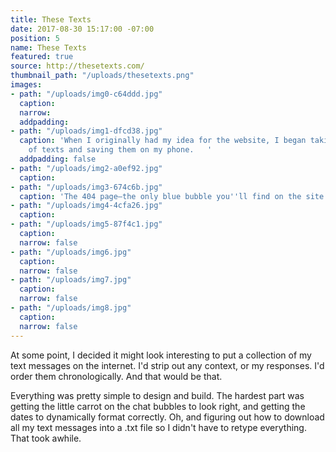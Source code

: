 ```yaml
---
title: These Texts
date: 2017-08-30 15:17:00 -07:00
position: 5
name: These Texts
featured: true
source: http://thesetexts.com/
thumbnail_path: "/uploads/thesetexts.png"
images:
- path: "/uploads/img0-c64ddd.jpg"
  caption: 
  narrow: 
  addpadding: 
- path: "/uploads/img1-dfcd38.jpg"
  caption: 'When I originally had my idea for the website, I began taking screenshots
    of texts and saving them on my phone.   '
  addpadding: false
- path: "/uploads/img2-a0ef92.jpg"
  caption: 
- path: "/uploads/img3-674c6b.jpg"
  caption: 'The 404 page—the only blue bubble you''ll find on the site. '
- path: "/uploads/img4-4cfa26.jpg"
  caption: 
- path: "/uploads/img5-87f4c1.jpg"
  caption: 
  narrow: false
- path: "/uploads/img6.jpg"
  caption: 
  narrow: false
- path: "/uploads/img7.jpg"
  caption: 
  narrow: false
- path: "/uploads/img8.jpg"
  caption: 
  narrow: false
---
```


At some point, I decided it might look interesting to put a collection of my text messages on the internet. I'd strip out any context, or my responses. I'd order them chronologically. And that would be that.

Everything was pretty simple to design and build. The hardest part was getting the little carrot on the chat bubbles to look right, and getting the dates to dynamically format correctly. Oh, and figuring out how to download all my text messages into a .txt file so I didn't have to retype everything. That took awhile.